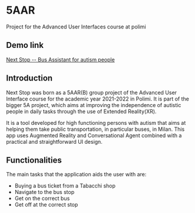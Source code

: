 # 5AAR
 Project for the Advanced User Interfaces course at polimi

 ## Demo link
 [Next Stop -- Bus Assistant for autism people](https://youtu.be/MUxE-s-N0KM)
 
 ## Introduction
Next Stop was born as a 5AAR(B) group project of the Advanced User Interface course for the academic year 2021-2022 in Polimi. It is part of the bigger 5A project, which aims at improving the independence of autistic people in daily tasks through the use of Extended Reality(XR).

It is a tool developed for high functioning persons with autism that aims at helping them take public transportation, in particular buses, in Milan. This app uses Augmented Reality and Conversational Agent combined with a practical and straightforward UI design. 

## Functionalities
The main tasks that the application aids the user with are:
- Buying a bus ticket from a Tabacchi shop
- Navigate to the bus stop
- Get on the correct bus
- Get off at the correct stop


<!--
## Functions

### Settings Scene

1. destination setting

### FindBusStation Scene

1. find near tabacchi shop
2. find near bus station
3. return the route to the station/shop with steps
4. show and update step information while the user is walking [we set it 10m accuracy](https://docs.unity3d.com/ScriptReference/LocationService.Start.html)
5. add arrow toward the temp destination
6. remind the arrival time of the bus


#### TODO: 

- [ ] image recognition of ticket
- [ ] remind the user to get off the bus by gps location
- [ ] seperate the scene?

 ## Config file

create a config file under ```Asset``` folder in the format below

```xml
<keys>
    <GoogleMapAPIKey>YOUR-GOOGLE-MAP-API-KEY</GoogleMapAPIKey>
</keys>

```
-->

